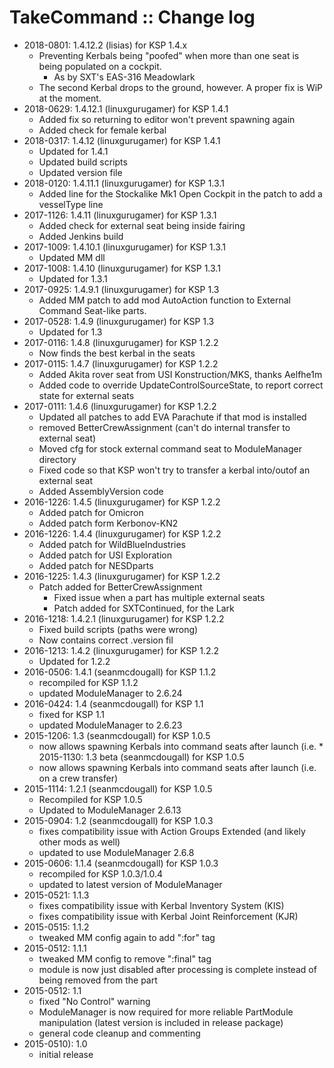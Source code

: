 # TakeCommand :: Change log

* 2018-0801: 1.4.12.2 (lisias) for KSP 1.4.x
	+ Preventing Kerbals being "poofed" when more than one seat is being populated on a cockpit.
		- As by SXT's EAS-316 Meadowlark
	+ The second Kerbal drops to the ground, however. A proper fix is WiP at the moment.
* 2018-0629: 1.4.12.1 (linuxgurugamer) for KSP 1.4.1
	+ Added fix so returning to editor won't prevent spawning again
	+ Added check for female kerbal 
* 2018-0317: 1.4.12 (linuxgurugamer) for KSP 1.4.1
	+ Updated for 1.4.1
	+ Updated build scripts
	+ Updated version file
* 2018-0120: 1.4.11.1 (linuxgurugamer) for KSP 1.3.1
	+ Added line for the Stockalike Mk1 Open Cockpit in the patch to add a vesselType line
* 2017-1126: 1.4.11 (linuxgurugamer) for KSP 1.3.1
	+ Added check for external seat being inside fairing
	+ Added Jenkins build
* 2017-1009: 1.4.10.1 (linuxgurugamer) for KSP 1.3.1
	+ Updated MM dll
* 2017-1008: 1.4.10 (linuxgurugamer) for KSP 1.3.1
	+ Updated for 1.3.1 
* 2017-0925: 1.4.9.1 (linuxgurugamer) for KSP 1.3
	+ Added MM patch to add mod AutoAction function to External Command Seat-like parts. 
* 2017-0528: 1.4.9 (linuxgurugamer) for KSP 1.3
	+ Updated for 1.3 
* 2017-0116: 1.4.8 (linuxgurugamer) for KSP 1.2.2
	+ Now finds the best kerbal in the seats 
* 2017-0115: 1.4.7 (linuxgurugamer) for KSP 1.2.2
	+ Added Akita rover seat from USI Konstruction/MKS, thanks Aelfhe1m
	+ Added code to override UpdateControlSourceState, to report correct state for external seats
* 2017-0111: 1.4.6 (linuxgurugamer) for KSP 1.2.2
	+ Updated all patches to add EVA Parachute if that mod is installed
	+ removed BetterCrewAssignment (can't do internal transfer to external seat)
	+ Moved cfg for stock external command seat to ModuleManager directory
	+ Fixed code so that KSP won't try to transfer a kerbal into/outof an external seat
	+ Added AssemblyVersion code
* 2016-1226: 1.4.5 (linuxgurugamer) for KSP 1.2.2
	+ Added patch for Omicron
	+ Added patch form Kerbonov-KN2
* 2016-1226: 1.4.4 (linuxgurugamer) for KSP 1.2.2
	+ Added patch for WildBlueIndustries
	+ Added patch for USI Exploration
	+ Added patch for NESDparts
* 2016-1225: 1.4.3 (linuxgurugamer) for KSP 1.2.2
	+ Patch added for BetterCrewAssignment
		- Fixed issue when a part has multiple external seats
		- Patch added for SXTContinued, for the Lark
* 2016-1218: 1.4.2.1 (linuxgurugamer) for KSP 1.2.2
	+ Fixed build scripts (paths were wrong)
	+ Now contains correct .version fil
* 2016-1213: 1.4.2 (linuxgurugamer) for KSP 1.2.2
	+ Updated for 1.2.2
* 2016-0506: 1.4.1 (seanmcdougall) for KSP 1.1.2
	+ recompiled for KSP 1.1.2
	+ updated ModuleManager to 2.6.24
* 2016-0424: 1.4 (seanmcdougall) for KSP 1.1
	+ fixed for KSP 1.1
	+ updated ModuleManager to 2.6.23 
* 2015-1206: 1.3 (seanmcdougall) for KSP 1.0.5
	+ now allows spawning Kerbals into command seats after launch (i.e. * 2015-1130: 1.3 beta (seanmcdougall) for KSP 1.0.5
	+ now allows spawning Kerbals into command seats after launch (i.e. on a crew transfer)
* 2015-1114: 1.2.1 (seanmcdougall) for KSP 1.0.5
	+ Recompiled for KSP 1.0.5
	+ Updated to ModuleManager 2.6.13
* 2015-0904: 1.2 (seanmcdougall) for KSP 1.0.3
	+ fixes compatibility issue with Action Groups Extended (and likely other mods as well)
	+ updated to use ModuleManager 2.6.8
* 2015-0606: 1.1.4 (seanmcdougall) for KSP 1.0.3
	+ recompiled for KSP 1.0.3/1.0.4
	+ updated to latest version of ModuleManager
* 2015-0521: 1.1.3
	+ fixes compatibility issue with Kerbal Inventory System (KIS)
	+ fixes compatibility issue with Kerbal Joint Reinforcement (KJR)
* 2015-0515: 1.1.2
	+ tweaked MM config again to add ":for" tag
* 2015-0512: 1.1.1
	+ tweaked MM config to remove ":final" tag
	+ module is now just disabled after processing is complete instead of being removed from the part
* 2015-0512: 1.1
	+ fixed "No Control" warning
	+ ModuleManager is now required for more reliable PartModule manipulation (latest version is included in release package)
	+ general code cleanup and commenting
* 2015-0510): 1.0
	+ initial release
